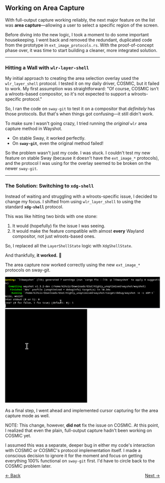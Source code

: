 ## **Working on Area Capture**

With full-output capture working reliably, the next major feature on the list was **area capture**—allowing a user to select a specific region of the screen.

Before diving into the new logic, I took a moment to do some important housekeeping. I went back and removed the redundant, duplicated code from the prototype in `ext_image_protocols.rs`. With the proof-of-concept phase over, it was time to start building a cleaner, more integrated solution.



-----

### Hitting a Wall with `wlr-layer-shell`

My initial approach to creating the area selection overlay used the `wlr_layer_shell` protocol. I tested it on my daily driver, COSMIC, but it failed to work. My first assumption was straightforward: "Of course, COSMIC isn't a wlroots-based compositor, so it's not expected to support a wlroots-specific protocol."

So, I ran the code on `sway-git` to test it on a compositor that *definitely* has those protocols. But that's when things got confusing—it still didn't work.

To make sure I wasn't going crazy, I tried running the *original* `wlr` area capture method in Wayshot.

- On stable Sway, it worked perfectly.
- On **`sway-git`**, even the original method failed\!

So the problem wasn't just my code. I was stuck. I couldn't test my new feature on stable Sway (because it doesn't have the `ext_image_*` protocols), and the protocol I was using for the overlay seemed to be broken on the newer `sway-git`.

-----

### The Solution: Switching to `xdg-shell`

Instead of waiting and struggling with a wlroots-specific issue, I decided to change my focus. I shifted from using `wlr_layer_shell` to using the standard **`xdg-shell`** protocol.

This was like hitting two birds with one stone:

1.  It would (hopefully) fix the issue I was seeing.
2.  It would make the feature compatible with almost **every** Wayland compositor, not just wlroots-based ones.

So, I replaced all the `LayerShellState` logic with `XdgShellState`.

And thankfully, **it worked.** 🎉

The area capture now worked correctly using the new `ext_image_*` protocols on sway-git.

![Area_Capture_No_Cursor.webp](Area_Capture_No_Cursor.webp)
![Area_Capture_with_Cursor.webp](Area_Capture_with_Cursor.webp)

As a final step, I went ahead and implemented cursor capturing for the area capture mode as well.

NOTE: This change, however, **did not** fix the issue on COSMIC. At this point, I realized that even the plain, full-output capture hadn't been working on COSMIC yet.

I assumed this was a separate, deeper bug in either my code's interaction with COSMIC or COSMIC's protocol implementation itself. I made a conscious decision to ignore it for the moment and focus on getting everything 100% functional on `sway-git` first. I'd have to circle back to the COSMIC problem later.

<div style="display: flex; justify-content: space-between;">
  <a href="Thought_Process_5.md">&lt;- Back</a>
  <a href="Thought_Process_7.md">Next -&gt;</a>
</div>
